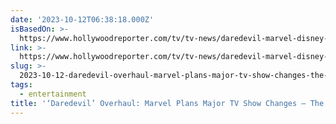 ```yaml
---
date: '2023-10-12T06:38:18.000Z'
isBasedOn: >-
  https://www.hollywoodreporter.com/tv/tv-news/daredevil-marvel-disney-1235614518/
link: >-
  https://www.hollywoodreporter.com/tv/tv-news/daredevil-marvel-disney-1235614518/
slug: >-
  2023-10-12-daredevil-overhaul-marvel-plans-major-tv-show-changes-the-hollywood-re
tags:
  - entertainment
title: '‘Daredevil’ Overhaul: Marvel Plans Major TV Show Changes – The Hollywood Re'
---
```



